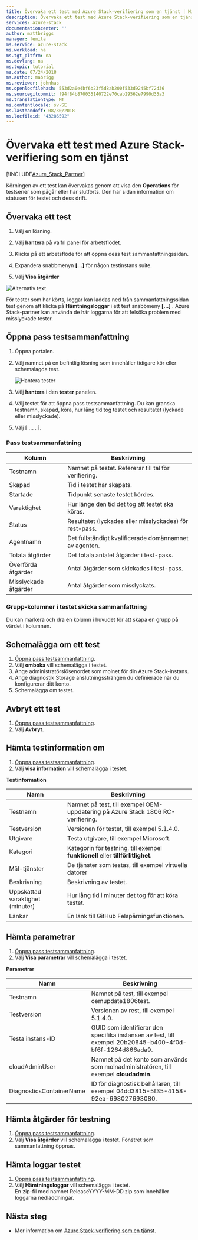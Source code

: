 ```yaml
---
title: Övervaka ett test med Azure Stack-verifiering som en tjänst | Microsoft Docs
description: Övervaka ett test med Azure Stack-verifiering som en tjänst.
services: azure-stack
documentationcenter: ''
author: mattbriggs
manager: femila
ms.service: azure-stack
ms.workload: na
ms.tgt_pltfrm: na
ms.devlang: na
ms.topic: tutorial
ms.date: 07/24/2018
ms.author: mabrigg
ms.reviewer: johnhas
ms.openlocfilehash: 553d2a0e4bf6b23f5d8ab200f533d9245bf72d36
ms.sourcegitcommit: f94f84b870035140722e70cab29562e7990d35a3
ms.translationtype: MT
ms.contentlocale: sv-SE
ms.lasthandoff: 08/30/2018
ms.locfileid: "43286592"
---
```

# <a name="monitor-a-test-with-azure-stack-validation-as-a-service"></a>Övervaka ett test med Azure Stack-verifiering som en tjänst

[!INCLUDE[Azure_Stack_Partner](./includes/azure-stack-partner-appliesto.md)]

Körningen av ett test kan övervakas genom att visa den **Operations** för testserier som pågår eller har slutförts. Den här sidan information om statusen för testet och dess drift.

## <a name="monitor-a-test"></a>Övervaka ett test

1. Välj en lösning.

2. Välj **hantera** på valfri panel för arbetsflödet.

3. Klicka på ett arbetsflöde för att öppna dess test sammanfattningssidan.

4. Expandera snabbmenyn **[...]**  för någon testinstans suite.

5. Välj **Visa åtgärder**

![Alternativ text](media\image4.png)

För tester som har körts, loggar kan laddas ned från sammanfattningssidan test genom att klicka på **Hämtningsloggar** i ett test snabbmeny **[...]** . Azure Stack-partner kan använda de här loggarna för att felsöka problem med misslyckade tester.

## <a name="open-the-test-pass-summary"></a>Öppna pass testsammanfattning

1. Öppna portalen. 
2. Välj namnet på en befintlig lösning som innehåller tidigare kör eller schemalagda test.

    ![Hantera tester](media/managetestpasses.png)

3. Välj **hantera** i den **tester** panelen.
4. Välj testet för att öppna pass testsammanfattning. Du kan granska testnamn, skapad, köra, hur lång tid tog testet och resultatet (lyckade eller misslyckade).
5. Välj [ **...  .** ].

### <a name="test-pass-summary"></a>Pass testsammanfattning

| Kolumn | Beskrivning |
| --- | --- |
| Testnamn | Namnet på testet. Refererar till tal för verifiering. |
| Skapad | Tid i testet har skapats. |
| Startade | Tidpunkt senaste testet kördes. |
| Varaktighet | Hur länge den tid det tog att testet ska köras. |
| Status | Resultatet (lyckades eller misslyckades) för rest-pass. |
| Agentnamn | Det fullständigt kvalificerade domännamnet av agenten. |
| Totala åtgärder | Det totala antalet åtgärder i test-pass. |
| Överförda åtgärder | Antal åtgärder som skickades i test-pass. |
|  Misslyckade åtgärder | Antal åtgärder som misslyckats. |

### <a name="group-columns-in-the-test-pass-summary"></a>Grupp-kolumner i testet skicka sammanfattning

Du kan markera och dra en kolumn i huvudet för att skapa en grupp på värdet i kolumnen.

## <a name="reschedule-a-test"></a>Schemalägga om ett test

1. [Öppna pass testsammanfattning](#open-the-test-pass-summary).
2. Välj **omboka** vill schemalägga i testet.
3. Ange administratörslösenordet som molnet för din Azure Stack-instans.
4. Ange diagnostik Storage anslutningssträngen du definierade när du konfigurerar ditt konto.
5. Schemalägga om testet.

## <a name="cancel-a-test"></a>Avbryt ett test

1. [Öppna pass testsammanfattning](#open-the-test-pass-summary).
2. Välj **Avbryt**.

## <a name="get-test-information"></a>Hämta testinformation om

1. [Öppna pass testsammanfattning](#open-the-test-pass-summary).
2. Välj **visa information** vill schemalägga i testet.

**Testinformation**

| Namn | Beskrivning |
| -- | -- |
| Testnamn | Namnet på test, till exempel OEM-uppdatering på Azure Stack 1806 RC-verifiering. |
| Testversion | Versionen för testet, till exempel 5.1.4.0. |
| Utgivare | Testa utgivare, till exempel Microsoft. |
| Kategori | Kategorin för testning, till exempel **funktionell** eller **tillförlitlighet**. |
| Mål-tjänster | De tjänster som testas, till exempel virtuella datorer |
| Beskrivning | Beskrivning av testet. |
| Uppskattad varaktighet (minuter) | Hur lång tid i minuter det tog för att köra testet. |
| Länkar | En länk till GitHub Felspårningsfunktionen. |

## <a name="get-test-parameters"></a>Hämta parametrar

1. [Öppna pass testsammanfattning](#open-the-test-pass-summary).
2. Välj **Visa parametrar** vill schemalägga i testet.

**Parametrar**

| Namn | Beskrivning |
| -- | -- |
| Testnamn | Namnet på test, till exempel oemupdate1806test. |
| Testversion | Versionen av rest, till exempel 5.1.4.0. |
| Testa instans-ID | GUID som identifierar den specifika instansen av test, till exempel 20b20645-b400-4f0d-bf6f-1264d866ada9. |
| cloudAdminUser | Namnet på det konto som används som molnadministratören, till exempel **cloudadmin**. |
| DiagnosticsContainerName | ID för diagnostisk behållaren, till exempel 04dd3815-5f35-4158-92ea-698027693080. |

## <a name="get-test-operations"></a>Hämta åtgärder för testning

1. [Öppna pass testsammanfattning](#open-the-test-pass-summary).
2. Välj **Visa åtgärder** vill schemalägga i testet. Fönstret som sammanfattning öppnas.

## <a name="get-test-logs"></a>Hämta loggar testet

1. [Öppna pass testsammanfattning](#open-the-test-pass-summary).
2. Välj **Hämtningsloggar** vill schemalägga i testet.  
    En zip-fil med namnet ReleaseYYYY-MM-DD.zip som innehåller loggarna nedladdningar.

## <a name="next-steps"></a>Nästa steg

- Mer information om [Azure Stack-verifiering som en tjänst](https://docs.microsoft.com/azure/azure-stack/partner).
